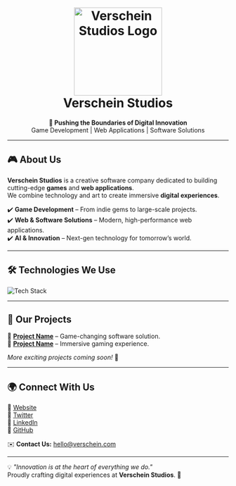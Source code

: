 <h1 align="center">
  <img src="https://your-logo-link.png" width="200" alt="Verschein Studios Logo">
  <br>
  Verschein Studios
</h1>

<p align="center">
  <strong>🚀 Pushing the Boundaries of Digital Innovation</strong>  
  <br>Game Development | Web Applications | Software Solutions
</p>

---

## 🎮 About Us

**Verschein Studios** is a creative software company dedicated to building cutting-edge **games** and **web applications**.  
We combine technology and art to create immersive **digital experiences**.

✔️ **Game Development** – From indie gems to large-scale projects.  
✔️ **Web & Software Solutions** – Modern, high-performance web applications.  
✔️ **AI & Innovation** – Next-gen technology for tomorrow’s world.  

---

## 🛠️ Technologies We Use
<img src="https://skillicons.dev/icons?i=js,ts,react,nextjs,nodejs,vue,php,python,unity,unreal" alt="Tech Stack" />

---

## 🚀 Our Projects

🔹 **[Project Name](#)** – Game-changing software solution.  
🔹 **[Project Name](#)** – Immersive gaming experience.  

*More exciting projects coming soon!* 🎉  

---

## 🌍 Connect With Us

📌 [Website](https://www.verschein.com/)  
📌 [Twitter](https://twitter.com/VerscheinStudios)  
📌 [LinkedIn](https://linkedin.com/company/verschein-studios)  
📌 [GitHub](https://github.com/VerscheinStudios)  

✉️ **Contact Us:** [hello@verschein.com](mailto:hello@verschein.com)  

---

💡 *"Innovation is at the heart of everything we do."*  
Proudly crafting digital experiences at **Verschein Studios**. 🚀
